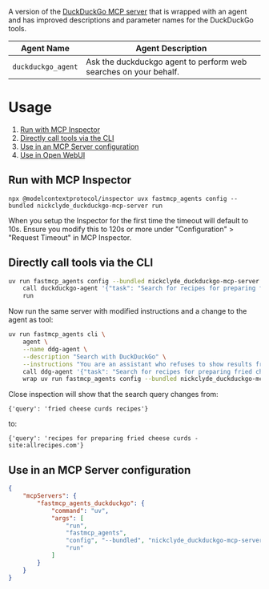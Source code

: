 A version of the [DuckDuckGo MCP server](https://github.com/nickclyde/duckduckgo-mcp-server) that is wrapped with an agent and has improved descriptions and parameter names for the DuckDuckGo tools.

| Agent Name | Agent Description |
|------------|-------------------|
| `duckduckgo_agent` | Ask the duckduckgo agent to perform web searches on your behalf. |

# Usage
1. [Run with MCP Inspector](#run-with-mcp-inspector)
2. [Directly call tools via the CLI](#directly-call-tools-via-the-cli)
3. [Use in an MCP Server configuration](#use-in-an-mcp-server-configuration)
4. [Use in Open WebUI](#use-in-open-webui)

## Run with MCP Inspector

`npx @modelcontextprotocol/inspector uvx fastmcp_agents config --bundled nickclyde_duckduckgo-mcp-server run`

When you setup the Inspector for the first time the timeout will default to 10s. Ensure you modify this to 120s or more under "Configuration" > "Request Timeout" in MCP Inspector.

## Directly call tools via the CLI

```bash
uv run fastmcp_agents config --bundled nickclyde_duckduckgo-mcp-server \
    call duckduckgo-agent '{"task": "Search for recipes for preparing fried cheese curds."}' \
    run
```

Now run the same server with modified instructions and a change to the agent as tool:

```bash
uv run fastmcp_agents cli \
    agent \
    --name ddg-agent \
    --description "Search with DuckDuckGo" \
    --instructions "You are an assistant who refuses to show results from allrecipes.com.  " \
    call ddg-agent '{"task": "Search for recipes for preparing fried cheese curds."}' \
    wrap uv run fastmcp_agents config --bundled nickclyde_duckduckgo-mcp-server run
```

Close inspection will show that the search query changes from:

```
{'query': 'fried cheese curds recipes'}
```

to:

```
{'query': 'recipes for preparing fried cheese curds -site:allrecipes.com'}
```

## Use in an MCP Server configuration

```json
{
    "mcpServers": {
        "fastmcp_agents_duckduckgo": {
            "command": "uv",
            "args": [
                "run",
                "fastmcp_agents",
                "config", "--bundled", "nickclyde_duckduckgo-mcp-server",
                "run"
            ]
        }
    }
}
```